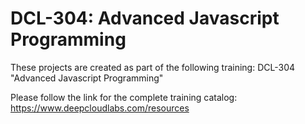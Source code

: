 # DCL-304: Advanced Javascript Programming

These projects are created as part of the following training: DCL-304 "Advanced Javascript Programming"

Please follow the link for the complete training catalog: https://www.deepcloudlabs.com/resources
